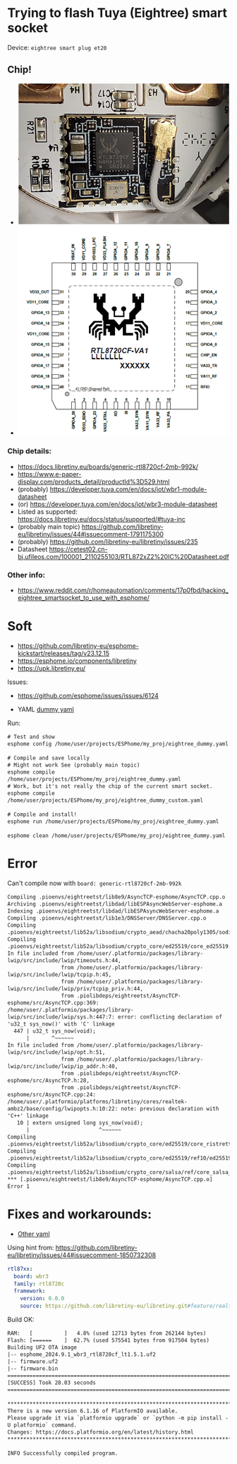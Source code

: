 # Trying to flash Tuya (Eightree) smart socket

Device: `eightree smart plug et20`

## Chip!
- ![RTL8720CF](eightree-smart-plug-et20.png)
- ![Chip](RTL8720CF.png)

### Chip details:
- https://docs.libretiny.eu/boards/generic-rtl8720cf-2mb-992k/
- https://www.e-paper-display.com/products_detail/productId%3D529.html
- (probably) https://developer.tuya.com/en/docs/iot/wbr1-module-datasheet
- (or) https://developer.tuya.com/en/docs/iot/wbr3-module-datasheet
- Listed as supported: https://docs.libretiny.eu/docs/status/supported/#tuya-inc
- (probably main topic) https://github.com/libretiny-eu/libretiny/issues/44#issuecomment-1791175300
- (probably) https://github.com/libretiny-eu/libretiny/issues/235
- Datasheet https://cetest02.cn-bj.ufileos.com/100001_2110255103/RTL872xZ2%20IC%20Datasheet.pdf


### Other info:
- https://www.reddit.com/r/homeautomation/comments/17p0fbd/hacking_eightree_smartsocket_to_use_with_esphome/



# Soft

- https://github.com/libretiny-eu/esphome-kickstart/releases/tag/v23.12.15
- https://esphome.io/components/libretiny
- https://upk.libretiny.eu/

Issues:
- https://github.com/esphome/issues/issues/6124


- YAML
[dummy yaml](../../my_proj/eightree_dummy.yaml)


Run:

```shell
# Test and show
esphome config /home/user/projects/ESPhome/my_proj/eightree_dummy.yaml

# Compile and save locally
# Might not work See (probably main topic)
esphome compile /home/user/projects/ESPhome/my_proj/eightree_dummy.yaml
# Work, but it's not really the chip of the current smart socket. 
esphome compile /home/user/projects/ESPhome/my_proj/eightree_dummy_custom.yaml

# Compile and install!
esphome run /home/user/projects/ESPhome/my_proj/eightree_dummy.yaml

esphome clean /home/user/projects/ESPhome/my_proj/eightree_dummy.yaml
```


# Error

Can't compile now with `board: generic-rtl8720cf-2mb-992k`

```log
Compiling .pioenvs/eightreetst/lib8e9/AsyncTCP-esphome/AsyncTCP.cpp.o
Archiving .pioenvs/eightreetst/libdad/libESPAsyncWebServer-esphome.a
Indexing .pioenvs/eightreetst/libdad/libESPAsyncWebServer-esphome.a
Compiling .pioenvs/eightreetst/lib1e3/DNSServer/DNSServer.cpp.o
Compiling .pioenvs/eightreetst/lib52a/libsodium/crypto_aead/chacha20poly1305/sodium/aead_chacha20poly1305.c.o
Compiling .pioenvs/eightreetst/lib52a/libsodium/crypto_core/ed25519/core_ed25519.c.o
In file included from /home/user/.platformio/packages/library-lwip/src/include/lwip/timeouts.h:44,
                 from /home/user/.platformio/packages/library-lwip/src/include/lwip/tcpip.h:45,
                 from /home/user/.platformio/packages/library-lwip/src/include/lwip/priv/tcpip_priv.h:44,
                 from .piolibdeps/eightreetst/AsyncTCP-esphome/src/AsyncTCP.cpp:369:
/home/user/.platformio/packages/library-lwip/src/include/lwip/sys.h:447:7: error: conflicting declaration of 'u32_t sys_now()' with 'C' linkage
  447 | u32_t sys_now(void);
      |       ^~~~~~~
In file included from /home/user/.platformio/packages/library-lwip/src/include/lwip/opt.h:51,
                 from /home/user/.platformio/packages/library-lwip/src/include/lwip/ip_addr.h:40,
                 from .piolibdeps/eightreetst/AsyncTCP-esphome/src/AsyncTCP.h:28,
                 from .piolibdeps/eightreetst/AsyncTCP-esphome/src/AsyncTCP.cpp:24:
/home/user/.platformio/platforms/libretiny/cores/realtek-ambz2/base/config/lwipopts.h:10:22: note: previous declaration with 'C++' linkage
   10 | extern unsigned long sys_now(void);
      |                      ^~~~~~~
Compiling .pioenvs/eightreetst/lib52a/libsodium/crypto_core/ed25519/core_ristretto255.c.o
Compiling .pioenvs/eightreetst/lib52a/libsodium/crypto_core/ed25519/ref10/ed25519_ref10.c.o
Compiling .pioenvs/eightreetst/lib52a/libsodium/crypto_core/salsa/ref/core_salsa_ref.c.o
*** [.pioenvs/eightreetst/lib8e9/AsyncTCP-esphome/AsyncTCP.cpp.o] Error 1
```


# Fixes and workarounds:


- [Other yaml](../../my_proj/eightree_dummy_custom.yaml)


Using hint from: https://github.com/libretiny-eu/libretiny/issues/44#issuecomment-1850732308

```yaml
rtl87xx:
  board: wbr3
  family: rtl8720c
  framework:
    version: 0.0.0
    source: https://github.com/libretiny-eu/libretiny.git#feature/realtek-update
```


Build OK:

```log
RAM:   [          ]   4.8% (used 12713 bytes from 262144 bytes)
Flash: [======    ]  62.7% (used 575541 bytes from 917504 bytes)
Building UF2 OTA image
|-- esphome_2024.9.1_wbr3_rtl8720cf_lt1.5.1.uf2
|-- firmware.uf2
|-- firmware.bin
======================================================================================================================= [SUCCESS] Took 28.03 seconds =======================================================================================================================

*****************************************************************************************************************************************************************************************************************************************************************************
There is a new version 6.1.16 of PlatformIO available.
Please upgrade it via `platformio upgrade` or `python -m pip install -U platformio` command.
Changes: https://docs.platformio.org/en/latest/history.html
*****************************************************************************************************************************************************************************************************************************************************************************

INFO Successfully compiled program.
```